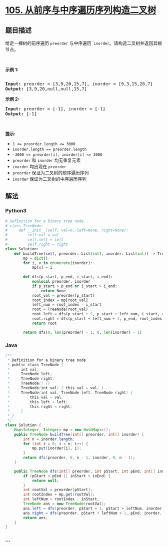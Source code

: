 # [105. 从前序与中序遍历序列构造二叉树](https://leetcode-cn.com/problems/construct-binary-tree-from-preorder-and-inorder-traversal)



## 题目描述

<!-- 这里写题目描述 -->

<p>给定一棵树的前序遍历 <code>preorder</code> 与中序遍历  <code>inorder</code>。请构造二叉树并返回其根节点。</p>

<p> </p>

<p><strong>示例 1:</strong></p>
<img alt="" src="https://assets.leetcode.com/uploads/2021/02/19/tree.jpg" />
<pre>
<strong>Input:</strong> preorder = [3,9,20,15,7], inorder = [9,3,15,20,7]
<strong>Output:</strong> [3,9,20,null,null,15,7]
</pre>

<p><strong>示例 2:</strong></p>

<pre>
<strong>Input:</strong> preorder = [-1], inorder = [-1]
<strong>Output:</strong> [-1]
</pre>

<p> </p>

<p><strong>提示:</strong></p>

<ul>
	<li><code>1 <= preorder.length <= 3000</code></li>
	<li><code>inorder.length == preorder.length</code></li>
	<li><code>-3000 <= preorder[i], inorder[i] <= 3000</code></li>
	<li><code>preorder</code> 和 <code>inorder</code> 均无重复元素</li>
	<li><code>inorder</code> 均出现在 <code>preorder</code></li>
	<li><code>preorder</code> 保证为二叉树的前序遍历序列</li>
	<li><code>inorder</code> 保证为二叉树的中序遍历序列</li>
</ul>


## 解法

<!-- 这里可写通用的实现逻辑 -->

<!-- tabs:start -->

### **Python3**

<!-- 这里可写当前语言的特殊实现逻辑 -->

```python
# Definition for a binary tree node.
# class TreeNode:
#     def __init__(self, val=0, left=None, right=None):
#         self.val = val
#         self.left = left
#         self.right = right
class Solution:
    def buildTree(self, preorder: List[int], inorder: List[int]) -> TreeNode:
        mp = dict()
        for i, v in enumerate(inorder):
            mp[v] = i
        
        def dfs(p_start, p_end, i_start, i_end):
            nonlocal preorder, inorder
            if p_start > p_end or i_start > i_end:
                return None
            root_val = preorder[p_start]
            root_index = mp[root_val]
            left_num = root_index - i_start
            root = TreeNode(root_val)
            root.left = dfs(p_start + 1, p_start + left_num, i_start, root_index - 1)
            root.right = dfs(p_start + left_num + 1, p_end, root_index + 1, i_end)
            return root

        return dfs(0, len(preorder) - 1, 0, len(inorder) - 1)
```

### **Java**

<!-- 这里可写当前语言的特殊实现逻辑 -->

```java
/**
 * Definition for a binary tree node.
 * public class TreeNode {
 *     int val;
 *     TreeNode left;
 *     TreeNode right;
 *     TreeNode() {}
 *     TreeNode(int val) { this.val = val; }
 *     TreeNode(int val, TreeNode left, TreeNode right) {
 *         this.val = val;
 *         this.left = left;
 *         this.right = right;
 *     }
 * }
 */
class Solution {
    Map<Integer, Integer> mp = new HashMap<>();
    public TreeNode buildTree(int[] preorder, int[] inorder) {
        int n = inorder.length;
        for (int i = 0; i < n; i++) {
            mp.put(inorder[i], i);
        }
        return dfs(preorder, 0, n - 1, inorder, 0, n - 1);
    }

    public TreeNode dfs(int[] preorder, int pStart, int pEnd, int[] inorder, int inStart, int inEnd) {
        if (pStart > pEnd || inStart > inEnd) {
            return null;
        }
        int rootVal = preorder[pStart];
        int rootIndex = mp.get(rootVal);
        int leftNum = rootIndex - inStart;
        TreeNode ans = new TreeNode(rootVal);
        ans.left = dfs(preorder, pStart + 1, pStart + leftNum, inorder, inStart, rootIndex - 1);
        ans.right = dfs(preorder, pStart + leftNum + 1, pEnd, inorder, rootIndex + 1, inEnd);
        return ans;
    }
}
```

### **...**

```

```

<!-- tabs:end -->
